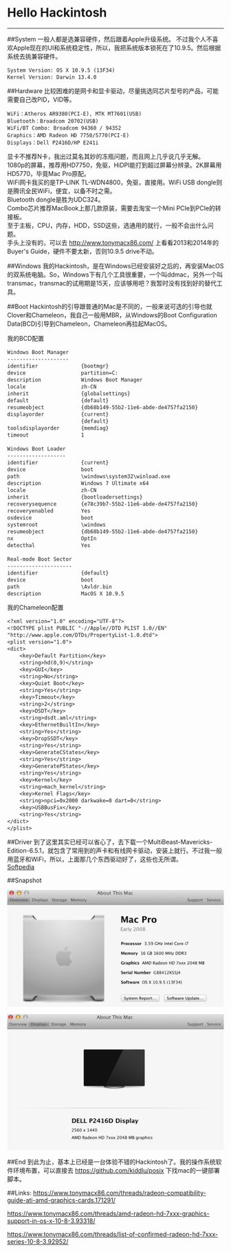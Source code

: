 # Hello Hackintosh

----
##System
一般人都是选兼容硬件，然后跟着Apple升级系统。
不过我个人不喜欢Apple现在的UI和系统稳定性，所以，我把系统版本锁死在了10.9.5。然后根据系统去挑兼容硬件。

    System Version:	OS X 10.9.5 (13F34)
    Kernel Version:	Darwin 13.4.0

##Hardware
比较困难的是网卡和显卡驱动，尽量挑选同芯片型号的产品，可能需要自己改PID，VID等。

    WiFi：Atheros AR9380(PCI-E), MTK MT7601(USB)
    Bluetooth：Broadcom 20702(USB)
    WiFi/BT Combo: Broadcom 94360 / 94352
    Graphics：AMD Radeon HD 7750/5770(PCI-E)
    Displays：Dell P2416D/HP E241i

显卡不推荐N卡，我出过莫名其妙的冻瓶问题，而且网上几乎说几乎无解。<br>1080p的屏幕，推荐用HD7750，免驱，HiDPI能打到超过屏幕分辨录。2K屏幕用HD5770，毕竟Mac Pro原配。<br>WiFi网卡我买的是TP-LINK TL-WDN4800，免驱，直接用。WiFi USB dongle则是腾讯全民WiFi，便宜，以备不时之需。<br>Bluetooth dongle是胜为UDC324。<br>Combo芯片推荐MacBook上那几款原装，需要去淘宝一个Mini PCIe到PCIe的转接板。<br>
至于主板，CPU，内存，HDD，SSD这些，选通用的就行，一般不会出什么问题。<br>手头上没有的，可以去 http://www.tonymacx86.com/ 上看看2013和2014年的Buyer's Guide，硬件不要太新，否则10.9.5 drive不动。


##Windows
我的Hackintosh，是在Windows已经安装好之后的，再安装MacOS的双系统电脑。So，Windows下有几个工具很重要，一个叫ddmac，另外一个叫transmac，transmac的试用期是15天，应该够用吧？我暂时没有找到好的替代工具。

##Boot
Hackintosh的引导跟普通的Mac是不同的，一般来说可选的引导也就Clover和Chameleon，我自己一般用MBR，从Windows的Boot Configuration Data(BCD)引导到Chameleon，Chameleon再拉起MacOS。

我的BCD配置

	Windows Boot Manager
	--------------------
	identifier              {bootmgr}
	device                  partition=C:
	description             Windows Boot Manager
	locale                  zh-CN
	inherit                 {globalsettings}
	default                 {default}
	resumeobject            {db68b149-55b2-11e6-abde-de4757fa2150}
	displayorder            {current}
							{default}
	toolsdisplayorder       {memdiag}
	timeout                 1
	
	Windows Boot Loader
	-------------------
	identifier              {current}
	device                  boot
	path                    \windows\system32\winload.exe
	description             Windows 7 Ultimate x64
	locale                  zh-CN
	inherit                 {bootloadersettings}
	recoverysequence        {e78c39b7-55b2-11e6-abde-de4757fa2150}
	recoveryenabled         Yes
	osdevice                boot
	systemroot              \windows
	resumeobject            {db68b149-55b2-11e6-abde-de4757fa2150}
	nx                      OptIn
	detecthal               Yes
	
	Real-mode Boot Sector
	---------------------
	identifier              {default}
	device                  boot
	path                    \Avldr.bin
	description             MacOS X 10.9.5

我的Chameleon配置

	<?xml version="1.0" encoding="UTF-8"?>
	<!DOCTYPE plist PUBLIC "-//Apple//DTD PLIST 1.0//EN" "http://www.apple.com/DTDs/PropertyList-1.0.dtd">
	<plist version="1.0">
	<dict>
	    <key>Default Partition</key>
	    <string>hd(0,9)</string>
	    <key>GUI</key>
	    <string>No</string>
	    <key>Quiet Boot</key>
	    <string>Yes</string>
	    <key>Timeout</key>
	    <string>2</string>
    	<key>DSDT</key>
       	<string>dsdt.aml</string>
       	<key>EthernetBuiltIn</key>
       	<string>Yes</string>
       	<key>DropSSDT</key>
       	<string>Yes</string>
       	<key>GenerateCStates</key>
       	<string>Yes</string>
       	<key>GeneratePStates</key>
       	<string>Yes</string>
       	<key>Kernel</key>
       	<string>mach_kernel</string>
       	<key>Kernel Flags</key>
       	<string>npci=0x2000 darkwake=0 dart=0</string>
       	<key>USBBusFix</key>
       	<string>Yes</string>
	</dict>
	</plist>

##Driver
到了这里其实已经可以省心了，去下载一个MultiBeast-Mavericks-Edition-6.5.1，就包含了常用到的声卡和有线网卡驱动，安装上就行。不过我一般用蓝牙和WiFi，所以，上面那几个东西驱动好了，这些也无所谓。<br>[Softpedia](http://mac.softpedia.com/get/System-Utilities/MultiBeast.shtml#download)

##Snapshot

![](https://github.com/kiddlu/hello-hackintosh/raw/master/res/01.png)

![](https://github.com/kiddlu/hello-hackintosh/raw/master/res/02.png)

##End
到此为止，基本上已经是一台体验不错的Hackintosh了。我的操作系统软件环境布置，可以直接去 https://github.com/kiddlu/posix 下找mac的一键部署脚本。

##Links:
https://www.tonymacx86.com/threads/radeon-compatibility-guide-ati-amd-graphics-cards.171291/

https://www.tonymacx86.com/threads/amd-radeon-hd-7xxx-graphics-support-in-os-x-10-8-3.93318/

https://www.tonymacx86.com/threads/list-of-confirmed-radeon-hd-7xxx-series-10-8-3.92952/